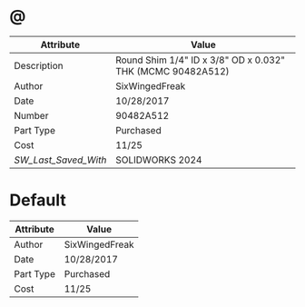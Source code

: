 # @
| Attribute | Value |
| ---  | ---     |
| Description | Round Shim 1/4&quot; ID x 3/8&quot; OD x 0.032&quot; THK (MCMC 90482A512) |
| Author | SixWingedFreak |
| Date | 10/28/2017 |
| Number | 90482A512 |
| Part Type | Purchased |
| Cost | 11/25 |
| _SW_Last_Saved_With_ | SOLIDWORKS 2024 |
# Default
| Attribute | Value |
| ---  | ---     |
| Author | SixWingedFreak |
| Date | 10/28/2017 |
| Part Type | Purchased |
| Cost | 11/25 |
